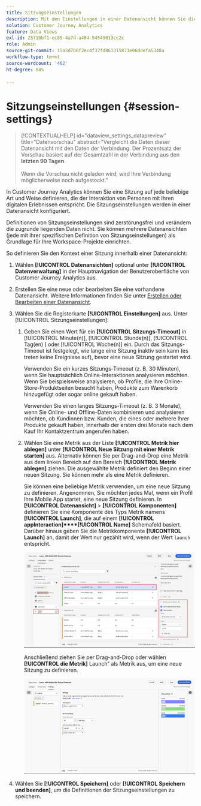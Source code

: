 ```yaml
---
title: Sitzungseinstellungen
description: Mit den Einstellungen in einer Datenansicht können Sie die Sitzungslänge und den Trigger zum Initiieren einer neuen Sitzung festlegen
solution: Customer Journey Analytics
feature: Data Views
exl-id: 25710bf1-ec85-4a7d-a404-54549013cc2c
role: Admin
source-git-commit: 15a3d7b6f2ec4f37fd861315871e06ddefa5348a
workflow-type: tm+mt
source-wordcount: '462'
ht-degree: 84%

---
```


# Sitzungseinstellungen {#session-settings}

<!-- markdownlint-disable MD034 -->

>[!CONTEXTUALHELP]
>id="dataview_settings_datapreview"
>title="Datenvorschau"
>abstract="Vergleicht die Daten dieser Datenansicht mit den Daten der Verbindung. Der Prozentsatz der Vorschau basiert auf der Gesamtzahl in der Verbindung aus den **letzten 90 Tagen**.<br><br/>Wenn die Vorschau nicht geladen wird, wird Ihre Verbindung möglicherweise noch aufgestockt."

<!-- markdownlint-enable MD034 -->

<!-- markdownlint-enable MD034 -->


In Customer Journey Analytics können Sie eine Sitzung auf jede beliebige Art und Weise definieren, die der Interaktion von Personen mit Ihren digitalen Erlebnissen entspricht. Die Sitzungseinstellungen werden in einer Datenansicht konfiguriert.

Definitionen von Sitzungseinstellungen sind zerstörungsfrei und verändern die zugrunde liegenden Daten nicht. Sie können mehrere Datenansichten (jede mit ihrer spezifischen Definition von Sitzungseinstellungen) als Grundlage für Ihre Workspace-Projekte einrichten.

So definieren Sie den Kontext einer Sitzung innerhalb einer Datenansicht:

1. Wählen **[!UICONTROL Datenansichten]** optional unter **[!UICONTROL Datenverwaltung]** in der Hauptnavigation der Benutzeroberfläche von Customer Journey Analytics aus.

2. Erstellen Sie eine neue oder bearbeiten Sie eine vorhandene Datenansicht. Weitere Informationen finden Sie unter [Erstellen oder Bearbeiten einer Datenansicht](create-dataview.md).

3. Wählen Sie die Registerkarte **[!UICONTROL Einstellungen]** aus. Unter [!UICONTROL Sitzungseinstellungen]:

   1. Geben Sie einen Wert für ein **[!UICONTROL Sitzungs-Timeout]** in [!UICONTROL Minute(n)], [!UICONTROL Stunde(n)], [!UICONTROL Tag(en) ] oder [!UICONTROL Woche(n)] ein. Durch das Sitzungs-Timeout ist festgelegt, wie lange eine Sitzung inaktiv sein kann (es treten keine Ereignisse auf), bevor eine neue Sitzung gestartet wird.

      Verwenden Sie ein kurzes Sitzungs-Timeout (z. B. 30 Minuten), wenn Sie hauptsächlich Online-Interaktionen analysieren möchten. Wenn Sie beispielsweise analysieren, ob Profile, die Ihre Online-Store-Produktseiten besucht haben, Produkte zum Warenkorb hinzugefügt oder sogar online gekauft haben.

      Verwenden Sie einen langes Sitzungs-Timeout (z. B. 3 Monate), wenn Sie Online- und Offline-Daten kombinieren und analysieren möchten, ob Kundinnen bzw. Kunden, die eines oder mehrere Ihrer Produkte gekauft haben, innerhalb der ersten drei Monate nach dem Kauf Ihr Kontaktzentrum angerufen haben.


   2. Wählen Sie eine Metrik aus der Liste **[!UICONTROL Metrik hier ablegen]** unter **[!UICONTROL Neue Sitzung mit einer Metrik starten]** aus. Alternativ können Sie per Drag-and-Drop eine Metrik aus dem linken Bereich auf den Bereich **[!UICONTROL Metrik ablegen]** ziehen. Die ausgewählte Metrik definiert den Beginn einer neuen Sitzung. Sie können mehr als eine Metrik definieren.

      Sie können eine beliebige Metrik verwenden, um eine neue Sitzung zu definieren. Angenommen, Sie möchten jedes Mal, wenn ein Profil Ihre Mobile App startet, eine neue Sitzung definieren. In **[!UICONTROL Datenansicht]** > **[!UICONTROL Komponenten]** definieren Sie eine Komponente des Typs Metrik namens **[!UICONTROL Launch]**, die auf einem **[!UICONTROL appInteraction]****[!UICONTROL Name]** Schemafeld basiert. Darüber hinaus geben Sie die Metrikkomponente **[!UICONTROL Launch]** an, damit der Wert nur gezählt wird, wenn der Wert `launch` entspricht.

      ![App-Interaktionsmetrik – Komponente „Starts“](assets/component-launches.png)

      Anschließend ziehen Sie per Drag-and-Drop oder wählen **[!UICONTROL die Metrik]** Launch“ als Metrik aus, um eine neue Sitzung zu definieren.

      ![Sitzungseinstellungen – Starts](assets/session-settings-launches-metric.png)



4. Wählen Sie **[!UICONTROL Speichern]** oder **[!UICONTROL Speichern und beenden]**, um die Definitionen der Sitzungseinstellungen zu speichern.
